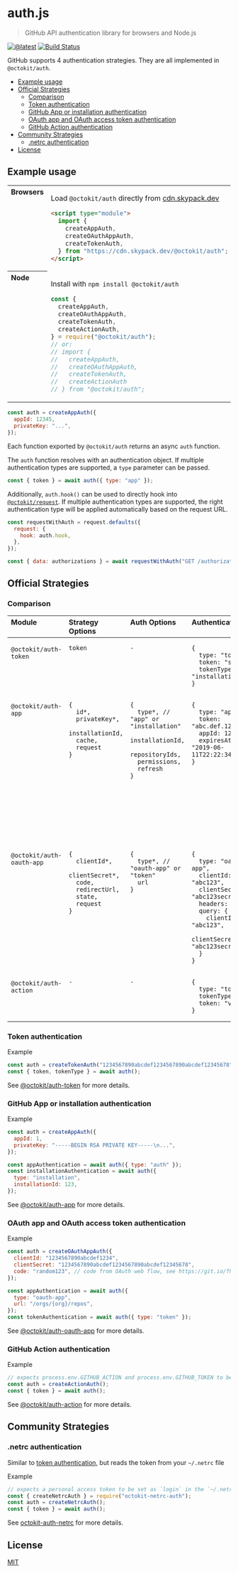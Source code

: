 # auth.js

> GitHub API authentication library for browsers and Node.js

[![@latest](https://img.shields.io/npm/v/@octokit/auth.svg)](https://www.npmjs.com/package/@octokit/auth)
[![Build Status](https://github.com/octokit/auth.js/workflows/Test/badge.svg)](https://github.com/octokit/auth.js/actions?query=workflow%3ATest)

GitHub supports 4 authentication strategies. They are all implemented in `@octokit/auth`.

<!-- toc -->

- [Example usage](#example-usage)
- [Official Strategies](#official-strategies)
  - [Comparison](#comparison)
  - [Token authentication](#token-authentication)
  - [GitHub App or installation authentication](#github-app-or-installation-authentication)
  - [OAuth app and OAuth access token authentication](#oauth-app-and-oauth-access-token-authentication)
  - [GitHub Action authentication](#github-action-authentication)
- [Community Strategies](#community-strategies)
  - [.netrc authentication](#netrc-authentication)
- [License](#license)

<!-- tocstop -->

## Example usage

<table>
<tbody valign=top align=left>
<tr><th>
Browsers
</th><td width=100%>

Load `@octokit/auth` directly from [cdn.skypack.dev](https://cdn.skypack.dev)

```html
<script type="module">
  import {
    createAppAuth,
    createOAuthAppAuth,
    createTokenAuth,
  } from "https://cdn.skypack.dev/@octokit/auth";
</script>
```

</td></tr>
<tr><th>
Node
</th><td>

Install with <code>npm install @octokit/auth</code>

```js
const {
  createAppAuth,
  createOAuthAppAuth,
  createTokenAuth,
  createActionAuth,
} = require("@octokit/auth");
// or:
// import {
//   createAppAuth,
//   createOAuthAppAuth,
//   createTokenAuth,
//   createActionAuth
// } from "@octokit/auth";
```

</td></tr>
</tbody>
</table>

```js
const auth = createAppAuth({
  appId: 12345,
  privateKey: "...",
});
```

Each function exported by `@octokit/auth` returns an async `auth` function.

The `auth` function resolves with an authentication object. If multiple authentication types are supported, a `type` parameter can be passed.

```js
const { token } = await auth({ type: "app" });
```

Additionally, `auth.hook()` can be used to directly hook into [`@octokit/request`](https://github.com/octokit/request.js#readme). If multiple authentication types are supported, the right authentication type will be applied automatically based on the request URL.

```js
const requestWithAuth = request.defaults({
  request: {
    hook: auth.hook,
  },
});

const { data: authorizations } = await requestWithAuth("GET /authorizations");
```

## Official Strategies

### Comparison

<table>
  <thead align=left valign=top>
    <tr>
      <th>Module</th>
      <th>Strategy Options</th>
      <th>Auth Options</th>
      <th colspan=3>Authentication objects</th>
    </tr>
</thead>
<tbody align=left valign=top><tr><td>

`@octokit/auth-token`

</td><td>

```
token
```

</td><td>

```
-
```

</td><td colspan=3>

```
{
  type: "token",
  token: "secret123",
  tokenType, "oauth" // or "installation"
}
```

</td></tr>
<tr><td>

`@octokit/auth-app`

</td><td>

```
{
  id*,
  privateKey*,
  installationId,
  cache,
  request
}
```

</td><td>

```
{
  type*, // "app" or "installation"
  installationId,
  repositoryIds,
  permissions,
  refresh
}
```

</td><td>

```
{
  type: "app",
  token: "abc.def.1234",
  appId: 123,
  expiresAt: "2019-06-11T22:22:34Z"
}
```

</td><td colspan=2>

```
{
  type: "token",
  tokenType: "installation",
  token: "v1.secret123",
  installationId: 1234,
  expiresAt: "2019-06-11T22:22:34Z",
  repositoryIds: [12345],
  permissions: {
    single_file: 'write'
  },
  singleFileName: '.github/myapp.yml'
}
```

</td></tr>
<tr><td>

`@octokit/auth-oauth-app`

</td><td>

```
{
  clientId*,
  clientSecret*,
  code,
  redirectUrl,
  state,
  request
}
```

</td><td>

```
{
  type*, // "oauth-app" or "token"
  url
}
```

</td><td>

```
{
  type: "oauth-app",
  clientId: "abc123",
  clientSecret: "abc123secret",
  headers: {},
  query: {
    clientId: "abc123",
    clientSecret: "abc123secret"
  }
}
```

</td><td colspan=2>

```
{
  type: "token",
  tokenType: "oauth",
  token: "123secret",
  scopes: []
}
```

</td></tr>
<tr><td>

`@octokit/auth-action`

</td><td>

```
-
```

</td><td>

```
-
```

</td><td colspan=3>

```
{
  type: "token",
  tokenType: "installation",
  token: "v1.123secret"
}
```

</td></tr></tbody>
</table>

### Token authentication

Example

```js
const auth = createTokenAuth("1234567890abcdef1234567890abcdef12345678");
const { token, tokenType } = await auth();
```

See [@octokit/auth-token](https://github.com/octokit/auth-token.js#readme) for more details.

### GitHub App or installation authentication

Example

```js
const auth = createAppAuth({
  appId: 1,
  privateKey: "-----BEGIN RSA PRIVATE KEY-----\n...",
});

const appAuthentication = await auth({ type: "auth" });
const installationAuthentication = await auth({
  type: "installation",
  installationId: 123,
});
```

See [@octokit/auth-app](https://github.com/octokit/auth-app.js#readme) for more details.

### OAuth app and OAuth access token authentication

Example

```js
const auth = createOAuthAppAuth({
  clientId: "1234567890abcdef1234",
  clientSecret: "1234567890abcdef1234567890abcdef12345678",
  code: "random123", // code from OAuth web flow, see https://git.io/fhd1D
});

const appAuthentication = await auth({
  type: "oauth-app",
  url: "/orgs/{org}/repos",
});
const tokenAuthentication = await auth({ type: "token" });
```

See [@octokit/auth-oauth-app](https://github.com/octokit/auth-oauth-app.js#readme) for more details.

### GitHub Action authentication

Example

```js
// expects process.env.GITHUB_ACTION and process.env.GITHUB_TOKEN to be set
const auth = createActionAuth();
const { token } = await auth();
```

See [@octokit/auth-action](https://github.com/octokit/auth-action.js#readme) for more details.

## Community Strategies

### .netrc authentication

Similar to [token authentication](#token-authentication), but reads the token from your `~/.netrc` file

Example

```js
// expects a personal access token to be set as `login` in the `~/.netrc` file for `api.github.com`
const { createNetrcAuth } = require("octokit-netrc-auth");
const auth = createNetrcAuth();
const { token } = await auth();
```

See [octokit-auth-netrc](https://github.com/travi/octokit-auth-netrc) for more details.

## License

[MIT](LICENSE)
